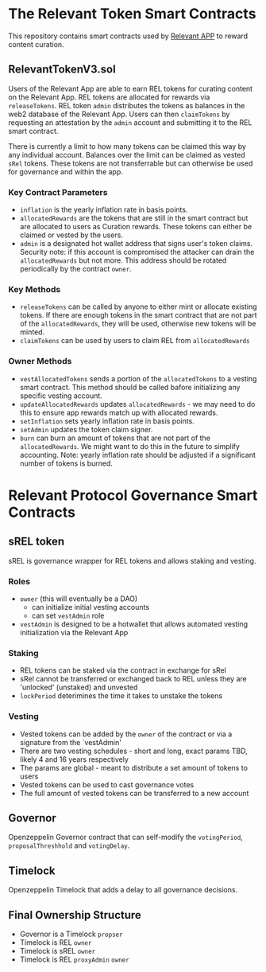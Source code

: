 # The Relevant Token Smart Contracts

This repository contains smart contracts used by [Relevant APP](https://relevant.community) to reward content curation.

## RelevantTokenV3.sol

Users of the Relevant App are able to earn REL tokens for curating content on the Relevant App. REL tokens are allocated for rewards via `releaseTokens`. REL token `admin` distributes the tokens as balances in the web2 database of the Relevant App. Users can then `claimTokens` by requesting an attestation by the `admin` account and submitting it to the REL smart contract.

There is currently a limit to how many tokens can be claimed this way by any individual account. Balances over the limit can be claimed as vested `sRel` tokens. These tokens are not transferrable but can otherwise be used for governance and within the app.

### Key Contract Parameters

- `inflation` is the yearly inflation rate in basis points.
- `allocatedRewards` are the tokens that are still in the smart contract but are allocated to users as Curation rewards. These tokens can either be claimed or vested by the users.
- `admin` is a designated hot wallet address that signs user's token claims. Security note: if this account is compromised the attacker can drain the `allocatedRewards` but not more. This address should be rotated periodically by the contract `owner`.

### Key Methods

- `releaseTokens` can be called by anyone to either mint or allocate existing tokens. If there are enough tokens in the smart contract that are not part of the `allocatedRewards`, they will be used, otherwise new tokens will be minted.
- `claimTokens` can be used by users to claim REL from `allocatedRewards`

### Owner Methods

- `vestAllocatedTokens` sends a portion of the `allocatedTokens` to a vesting smart contract. This method should be called bafore initializing any specific vesting account.
- `updateAllocatedRewards` updates `allocatedRewards` - we may need to do this to ensure app rewards match up with allocated rewards.
- `setInflation` sets yearly inflation rate in basis points.
- `setAdmin` updates the token claim signer.
- `burn` can burn an amount of tokens that are not part of the `allocatedRewards`. We might want to do this in the future to simplify accounting. Note: yearly inflation rate should be adjusted if a significant number of tokens is burned.

# Relevant Protocol Governance Smart Contracts

## sREL token

sREL is governance wrapper for REL tokens and allows staking and vesting.

### Roles

- `owner` (this will eventually be a DAO)
  - can initialize initial vesting accounts
  - can set `vestAdmin` role
- `vestAdmin` is designed to be a hotwallet that allows automated vesting initialization via the Relevant App

### Staking

- REL tokens can be staked via the contract in exchange for sRel
- sRel cannot be transferred or exchanged back to REL unless they are 'unlocked' (unstaked) and unvested
- `lockPeriod` deterimines the time it takes to unstake the tokens

### Vesting

- Vested tokens can be added by the `owner` of the contract or via a signature from the `vestAdmin'
- There are two vesting schedules - short and long, exact params TBD, likely 4 and 16 years respectively
- The params are global - meant to distribute a set amount of tokens to users
- Vested tokens can be used to cast governance votes
- The full amount of vested tokens can be transferred to a new account

## Governor

Openzeppelin Governor contract that can self-modify the `votingPeriod`, `proposalThreshhold` and `votingDelay`.

## Timelock

Openzeppelin Timelock that adds a delay to all governance decisions.

## Final Ownership Structure
 - Governor is a Timelock `propser`
 - Timelock is REL `owner`
 - Timelock is sREL `owner`
 - Timelock is REL `proxyAdmin` `owner`
